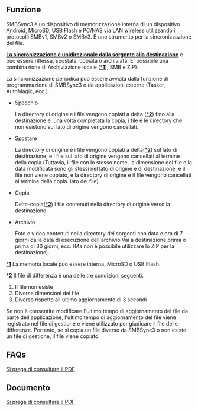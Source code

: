 ## Funzione

SMBSync3 è un dispositivo di memorizzazione interna di un dispositivo Android, MicroSD, USB Flash e PC/NAS via LAN wireless utilizzando i protocolli SMBv1, SMBv2 o SMBv3. È uno strumento per la sincronizzazione dei file. 

<u>**La sincronizzazione è unidirezionale dalla sorgente alla destinazione**</u> e può essere riflessa, spostata, copiata o archiviata. E' possibile una combinazione di Archiviazione locale (<u>***1**</u>), SMB e ZIP).  

La sincronizzazione periodica può essere avviata dalla funzione di programmazione di SMBSync3 o da applicazioni esterne (Tasker, AutoMagic, ecc.).

- Specchio

  La directory di origine e i file vengono copiati a delta (<u>***2**</u>) fino alla destinazione e, una volta completata la copia, i file e le directory che non esistono sul lato di origine vengono cancellati.

- Spostare

  La directory di origine e i file vengono copiati a delta(<u>***2**</u>) sul lato di destinazione, e i file sul lato di origine vengono cancellati al termine della copia.(Tuttavia, il file con lo stesso nome, la dimensione del file e la data modificata sono gli stessi nel lato di origine e di destinazione, e il file non viene copiato, e la directory di origine e il file vengono cancellati al termine della copia. lato del file).

- Copia

  Delta-copia(<u>***2**</u>) i file contenuti nella directory di origine verso la destinazione.

- Archivio

  Foto e video contenuti nella directory dei sorgenti con data e ora di 7 giorni dalla data di esecuzione dell'archivio Vai a destinazione prima o prima di 30 giorni, ecc. (Ma non è possibile utilizzare lo ZIP per la destinazione).

<u>***1**</u> La memoria locale può essere interna, MicroSD o USB Flash. 

<u>***2**</u> Il file di differenza è una delle tre condizioni seguenti.  

1. Il file non esiste  
2. Diverse dimensioni dei file  
3. Diverso rispetto all'ultimo aggiornamento di 3 secondi

Se non è consentito modificare l'ultimo tempo di aggiornamento del file da parte dell'applicazione, l'ultimo tempo di aggiornamento del file viene registrato nel file di gestione e viene utilizzato per giudicare il file delle differenze. Pertanto, se si copia un file diverso da SMBSync3 o non esiste un file di gestione, il file viene copiato.

## FAQs

[Si prega di consultare il PDF](https://drive.google.com/file/d/1v4-EIWuucUErSg9uYZtycsGGn9o-T_2t/view?usp=sharing)

## Documento

[Si prega di consultare il PDF](https://drive.google.com/file/d/1gIsulxyGBY-Fl0Ki7BJ50gPFWx0iQ9Tm/view?usp=sharing)